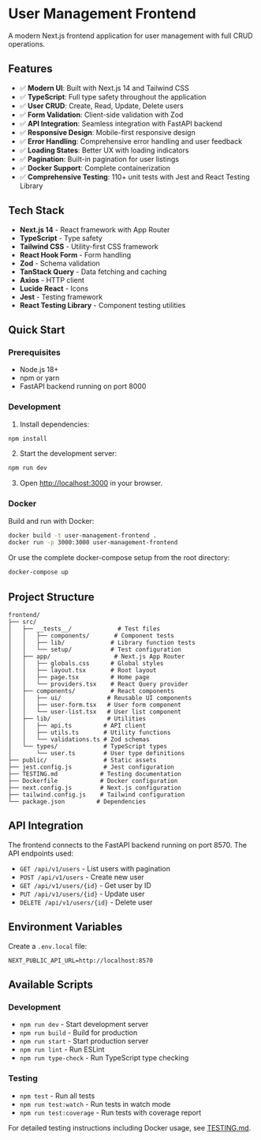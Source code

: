 # User Management Frontend

A modern Next.js frontend application for user management with full CRUD operations.

## Features

- ✅ **Modern UI**: Built with Next.js 14 and Tailwind CSS
- ✅ **TypeScript**: Full type safety throughout the application
- ✅ **User CRUD**: Create, Read, Update, Delete users
- ✅ **Form Validation**: Client-side validation with Zod
- ✅ **API Integration**: Seamless integration with FastAPI backend
- ✅ **Responsive Design**: Mobile-first responsive design
- ✅ **Error Handling**: Comprehensive error handling and user feedback
- ✅ **Loading States**: Better UX with loading indicators
- ✅ **Pagination**: Built-in pagination for user listings
- ✅ **Docker Support**: Complete containerization
- ✅ **Comprehensive Testing**: 110+ unit tests with Jest and React Testing Library

## Tech Stack

- **Next.js 14** - React framework with App Router
- **TypeScript** - Type safety
- **Tailwind CSS** - Utility-first CSS framework
- **React Hook Form** - Form handling
- **Zod** - Schema validation
- **TanStack Query** - Data fetching and caching
- **Axios** - HTTP client
- **Lucide React** - Icons
- **Jest** - Testing framework
- **React Testing Library** - Component testing utilities

## Quick Start

### Prerequisites

- Node.js 18+
- npm or yarn
- FastAPI backend running on port 8000

### Development

1. Install dependencies:

```bash
npm install
```

2. Start the development server:

```bash
npm run dev
```

3. Open [http://localhost:3000](http://localhost:3000) in your browser.

### Docker

Build and run with Docker:

```bash
docker build -t user-management-frontend .
docker run -p 3000:3000 user-management-frontend
```

Or use the complete docker-compose setup from the root directory:

```bash
docker-compose up
```

## Project Structure

```
frontend/
├── src/
│   ├── __tests__/             # Test files
│   │   ├── components/       # Component tests
│   │   ├── lib/             # Library function tests
│   │   └── setup/           # Test configuration
│   ├── app/                  # Next.js App Router
│   │   ├── globals.css      # Global styles
│   │   ├── layout.tsx       # Root layout
│   │   ├── page.tsx         # Home page
│   │   └── providers.tsx    # React Query provider
│   ├── components/          # React components
│   │   ├── ui/             # Reusable UI components
│   │   ├── user-form.tsx   # User form component
│   │   └── user-list.tsx   # User list component
│   ├── lib/                # Utilities
│   │   ├── api.ts         # API client
│   │   ├── utils.ts       # Utility functions
│   │   └── validations.ts # Zod schemas
│   └── types/             # TypeScript types
│       └── user.ts        # User type definitions
├── public/                # Static assets
├── jest.config.js         # Jest configuration
├── TESTING.md            # Testing documentation
├── Dockerfile            # Docker configuration
├── next.config.js        # Next.js configuration
├── tailwind.config.js    # Tailwind configuration
└── package.json         # Dependencies
```

## API Integration

The frontend connects to the FastAPI backend running on port 8570. The API endpoints used:

- `GET /api/v1/users` - List users with pagination
- `POST /api/v1/users` - Create new user
- `GET /api/v1/users/{id}` - Get user by ID
- `PUT /api/v1/users/{id}` - Update user
- `DELETE /api/v1/users/{id}` - Delete user

## Environment Variables

Create a `.env.local` file:

```env
NEXT_PUBLIC_API_URL=http://localhost:8570
```

## Available Scripts

### Development

- `npm run dev` - Start development server
- `npm run build` - Build for production
- `npm run start` - Start production server
- `npm run lint` - Run ESLint
- `npm run type-check` - Run TypeScript type checking

### Testing

- `npm test` - Run all tests
- `npm run test:watch` - Run tests in watch mode
- `npm run test:coverage` - Run tests with coverage report

For detailed testing instructions including Docker usage, see [TESTING.md](./TESTING.md).
